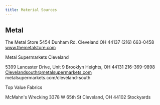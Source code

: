 ```yaml
---
title: Material Sources
---
```


## Metal

The Metal Store 5454 Dunham Rd. Cleveland OH 44137 (216) 663-0458 www.themetalstore.com

Metal Supermarkets Cleveland

5399 Lancaster Drive, Unit 9 Brooklyn Heights, OH 44131 216-369-9898 Clevelandsouth@metalsupermarkets.com metalsupermarkets.com/cleveland-south

Top Value Fabrics

McMahn's Wrecking 3378 W 65th St Cleveland, OH 44102 Stockyards
